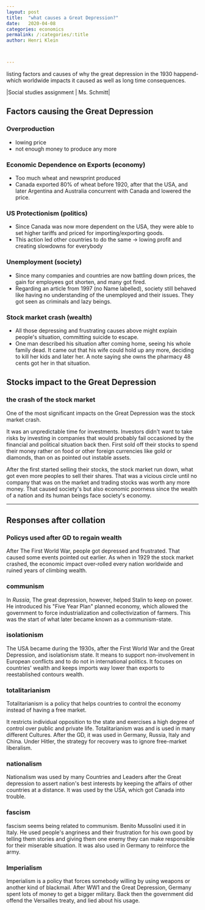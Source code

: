 ```yaml
---
layout: post
title:  "what causes a Great Depression?"
date:   2020-04-08
categories: economics
permalink: /:categories/:title
author: Henri Klein



---
```


listing factors and causes of why the great depression in the 1930 happend- which worldwide impacts it caused as well as long time consequences.

|Social studies assignment | Ms. Schmitt|

## Factors causing the Great Depression

### Overproduction

+ lowing price
+ not enough money to produce any more

### Economic Dependence on Exports (economy)

+ Too much wheat and newsprint produced
+ Canada exported 80% of wheat before 1920, after that the USA, and later Argentina and Australia concurrent with Canada and lowered the price.

### US Protectionism (politics)

+ Since Canada was now more dependent on the USA, they were able to set higher tariffs and priced for importing/exporting goods.
+ This action led other countries to do the same -> lowing profit and creating slowdowns for everybody

### Unemployment (society)

+ Since many companies and countries are now battling down prices, the gain for employees got shorten, and many got fired.
+ Regarding an article from 1997 (no Name labelled), society still behaved like having no understanding of the unemployed and their issues. They got seen as criminals and lazy beings.

### Stock market crash (wealth)

+ All those depressing and frustrating causes above might explain people's situation, committing suicide to escape.
+ One man described his situation after coming home, seeing his whole family dead. It came out that his wife could hold up any more, deciding to kill her kids and later her. A note saying she owns the pharmacy 48 cents got her in that situation.

## 

## Stocks impact to the Great Depression

### the crash of the stock market

One of the most significant impacts on the Great Depression was the stock market crash.

It was an unpredictable time for investments. Investors didn't want to take risks by investing in companies that would probably fail occasioned by the financial and political situation back then. First sold off their stocks to spend their money rather on food or other foreign currencies like gold or diamonds, than on as pointed out instable assets.

After the first started selling their stocks, the stock market run down, what got even more peoples to sell their shares. That was a vicious circle until no company that was on the market and trading stocks was worth any more money. That caused society's but also economic poorness since the wealth of a nation and its human beings face society's economy.

---

## Responses after collation

### Policys used after GD to regain wealth

After The First World War, people got depressed and frustrated. That caused some events pointed out earlier. As when in 1929 the stock market crashed, the economic impact over-rolled every nation worldwide and ruined years of climbing wealth.

### communism

In *Russia*, The great depression, however, helped Stalin to keep on power. He introduced his "Five Year Plan" planned economy, which allowed the government to force industrialization and collectivization of farmers. This was the start of what later became known as a communism-state.

### isolationism

The USA became during the 1930s, after the First World War and the Great Depression, and isolationism state. It means to support non-involvement in European conflicts and to do not in international politics. It focuses on countries' wealth and keeps imports way lower than exports to reestablished contours wealth.

### totalitarianism

Totalitarianism is a policy that helps countries to control the economy instead of having a free market.

It restricts individual opposition to the state and exercises a high degree of control over public and private life. Totalitarianism was and is used in many different Cultures. After the GD, it was used in Germany, Russia, Italy and China. Under Hitler, the strategy for recovery was to ignore free-market liberalism.

### nationalism

Nationalism was used by many Countries and Leaders after the Great depression to assert nation's best interests by keeping the affairs of other countries at a distance. It was used by the USA, which got Canada into trouble.  

### fascism

fascism seems being related to communism. Benito Mussolini used it in Italy. He used people's angriness and their frustration for his own good by telling them stories and giving them one enemy they can make responsible for their miserable situation. It was also used in Germany to reinforce the army.

### Imperialism

Imperialism is a policy that forces somebody willing by using weapons or another kind of blackmail. After WW1 and the Great Depression, Germany spent lots of money to get a bigger military. Back then the government did offend the Versailles treaty, and lied about his usage.

